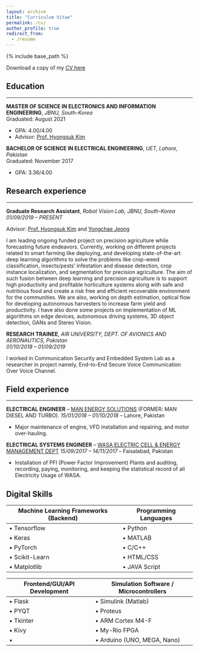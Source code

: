 ```yaml
---
layout: archive
title: "Curriculum Vitae"
permalink: /cv/
author_profile: true
redirect_from:
  - /resume
---
```


{% include base_path %}

Download a copy of my [CV here](https://drive.google.com/file/d/1kIuOwvZXWCx0yFj1PYvNlvOE3XE2w3dy/view?usp=sharing)

## Education
-----------------------
**MASTER OF SCIENCE IN ELECTRONICS AND INFORMATION ENGINEERING**, *JBNU, South-Korea* <br>
Graduated: August 2021 
* GPA: 4.00/4.00
* Advisor: [Prof. Hyongsuk Kim](https://scholar.google.com/citations?user=ywYodqAAAAAJ&hl=en)

**BACHELOR OF SCIENCE IN ELECTRICAL ENGINEERING**, *UET, Lahore, Pakistan* <br>
Graduated: November 2017
* GPA: 3.36/4.00

## Research experience
-----------------------
**Graduate Research Assistant**, *Robot Vision Lab, JBNU, South-Korea* <br>
*01/09/2019 – PRESENT* 

Advisor: [Prof. Hyongsuk Kim](https://scholar.google.com/citations?user=ywYodqAAAAAJ&hl=en) and [Yongchae Jeong](https://scholar.google.com/citations?user=VhkRkVUAAAAJ&hl=ko)

I am leading ongoing funded project on precision agriculture while forecasting future endeavors. Currently, working on different projects related to smart farming like deploying, and developing state-of-the-art deep learning algorithms to solve the problems like crop-weed classification, insects/pests’ infestation and disease detection, crop instance localization, and segmentation for precision agriculture. The aim of such fusion between deep learning and precision agriculture is to support high productivity and profitable horticulture systems along with safe and nutritious food and create a risk free and efficient recoverable environment for the communities. 
We are also, working on depth estimation, optical flow for developing autonomous harvesters to increase farm yield and productivity. I have also done some projects on implementation of ML algorithms on edge devices, autonomous driving systems, 3D object detection, GANs and Stereo Vision.

**RESEARCH TRAINEE**, *AIR UNIVERSITY, DEPT. OF AVIONICS AND AERONAUTICS, Pakistan* <br>
*01/10/2018 – 01/09/2019*

I worked in Communication Security and Embedded System Lab as a researcher in project namely, End-to-End Secure Voice Communication Over Voice Channel.

## Field experience
-----------------------
**ELECTRICAL ENGINEER** – [MAN ENERGY SOLUTIONS](https://man-es.com/global/pakistan) (FORMER: MAN DIESEL AND TURBO).
*15/01/2018 – 01/10/2018* – Lahore, Pakistan 

* Major maintenance of engine, VFD installation and repairing, and motor over-hauling.

**ELECTRICAL SYSTEMS ENGINEER** – [WASA ELECTRIC CELL & ENERGY MANAGEMENT DEPT](http://wasafaisalabad.gop.pk/)
*15/09/2017 – 14/11/2017* – Faisalabad, Pakistan
* Installation of PFI (Power Factor Improvement) Plants and auditing, recording, paying, monitoring, and keeping the statistical record of all Electricity Usage of WASA.


## Digital Skills

|Machine Learning Frameworks (Backend)|Programming Languages|
|---|---|
|•	Tensorflow|•	Python|
|•	Keras|•	MATLAB|
|•	PyTorch|•	C/C++|
|•	Scikit-Learn|•	HTML/CSS|
|• Matplotlib|•	JAVA Script	|

|Frontend/GUI/API Development|Simulation Software / Microcontrollers|
|---|---|
|•	Flask|•	Simulink (Matlab)|
|•	PYQT|•	Proteus|
|•	Tkinter|•	ARM Cortex M4-F|
|•	Kivy|•	My-Rio FPGA|
|•|•	Arduino (UNO, MEGA, Nano)|


